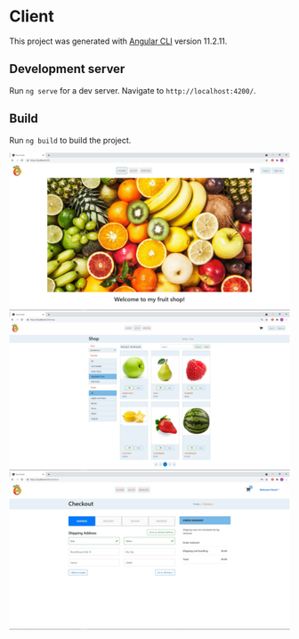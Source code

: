 # Client

This project was generated with [Angular CLI](https://github.com/angular/angular-cli) version 11.2.11.

## Development server

Run `ng serve` for a dev server. Navigate to `http://localhost:4200/`.

## Build

Run `ng build` to build the project.

![Alt](./Fruit1.jpg)
![Alt](./Fruit2.jpg)
![Alt](./Fruit3.jpg)
